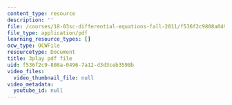 ```yaml
---
content_type: resource
description: ''
file: /courses/18-03sc-differential-equations-fall-2011/f536f2c9808a04967a12d3d3ceb3598b_tVzaX9u6YAE.pdf
file_type: application/pdf
learning_resource_types: []
ocw_type: OCWFile
resourcetype: Document
title: 3play pdf file
uid: f536f2c9-808a-0496-7a12-d3d3ceb3598b
video_files:
  video_thumbnail_file: null
video_metadata:
  youtube_id: null
---
```

